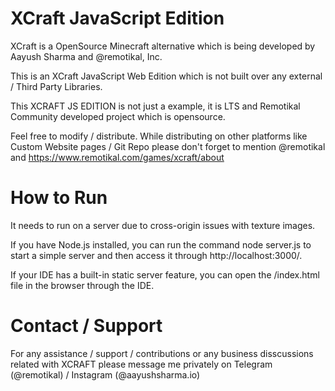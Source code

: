# XCraft JavaScript Edition
XCraft is a OpenSource Minecraft alternative which is being developed by Aayush Sharma and @remotikal, Inc.

This is an XCraft JavaScript Web Edition which is not built over any external / Third Party Libraries.

This XCRAFT JS EDITION  is not just a example, it is LTS and Remotikal Community developed project which is opensource.

Feel free to modify / distribute.
While distributing on other platforms like Custom Website pages / Git Repo please don't forget to mention @remotikal and https://www.remotikal.com/games/xcraft/about 


# How to Run


It needs to run on a server due to cross-origin issues with texture images.

If you have Node.js installed, you can run the command node server.js to start a simple server and then access it through http://localhost:3000/.

If your IDE has a built-in static server feature, you can open the /index.html file in the browser through the IDE.

# Contact / Support

For any assistance / support / contributions or any business disscussions related with XCRAFT please message me privately on Telegram (@remotikal) / Instagram (@aayushsharma.io)
